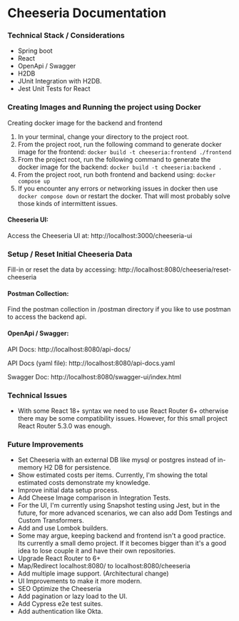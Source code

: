 # Cheeseria Documentation

### Technical Stack / Considerations
- Spring boot
- React
- OpenApi / Swagger
- H2DB
- JUnit Integration with H2DB.
- Jest Unit Tests for React

### Creating Images and Running the project using Docker

Creating docker image for the backend and frontend

1. In your terminal, change your directory to the project root.
2. From the project root, run the following command to generate docker image for the frontend: `docker build -t cheeseria:frontend ./frontend`
3. From the project root, run the following command to generate the docker image for the backend: `docker build -t cheeseria:backend .`
4. From the project root, run both frontend and backend using: `docker compose up`
5. If you encounter any errors or networking issues in docker then use `docker compose down` or restart the docker. That will most probably solve those kinds of intermittent issues.

#### Cheeseria UI:

Access the Cheeseria UI at: http://localhost:3000/cheeseria-ui

### Setup / Reset Initial Cheeseria Data

Fill-in or reset the data by accessing: http://localhost:8080/cheeseria/reset-cheeseria

#### Postman Collection: 

Find the postman collection in <root>/postman directory if you like to use postman to access the backend api.

#### OpenApi / Swagger:

API Docs: http://localhost:8080/api-docs/

API Docs (yaml file): http://localhost:8080/api-docs.yaml

Swagger Doc: http://localhost:8080/swagger-ui/index.html

### Technical Issues

* With some React 18+ syntax we need to use React Router 6+ otherwise there may be some compatibility issues. However, for this small project React Router 5.3.0 was enough.

### Future Improvements

- Set Cheeseria with an external DB like mysql or postgres instead of in-memory H2 DB for persistence.
- Show estimated costs per items. Currently, I'm showing the total estimated costs demonstrate my knowledge.
- Improve initial data setup process.
- Add Cheese Image comparison in Integration Tests.
- For the UI, I'm currently using Snapshot testing using Jest, but in the future, for more advanced scenarios, we can also add Dom Testings and Custom Transformers.
- Add and use Lombok builders.
- Some may argue, keeping backend and frontend isn't a good practice. Its currently a small demo project. If it becomes bigger than it's a good idea to lose couple it and have their own repositories.
- Upgrade React Router to 6+
- Map/Redirect localhost:8080/ to localhost:8080/cheeseria
- Add multiple image support. (Architectural change)
- UI Improvements to make it more modern.
- SEO Optimize the Cheeseria
- Add pagination or lazy load to the UI.
- Add Cypress e2e test suites.
- Add authentication like Okta.